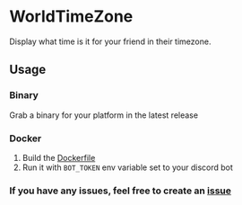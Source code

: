 # WorldTimeZone

Display what time is it for your friend in their timezone.

## Usage

### Binary

Grab a binary for your platform in the latest release

### Docker

1. Build the [Dockerfile](./Dockerfile)
2. Run it with `BOT_TOKEN` env variable set to your discord bot

### If you have any issues, feel free to create an [issue](https://github.com/X-R-G-B/WorldTimeZone/issues)
